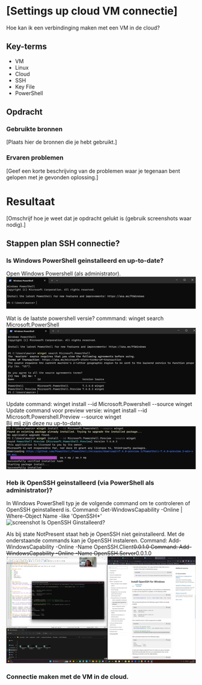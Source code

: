 # [Settings up cloud VM connectie]
Hoe kan ik een verbindinging maken met een VM in de cloud?

## Key-terms
- VM
- Linux
- Cloud
- SSH
- Key File
- PowerShell


## Opdracht
### Gebruikte bronnen
[Plaats hier de bronnen die je hebt gebruikt.]

### Ervaren problemen
[Geef een korte beschrijving van de problemen waar je tegenaan bent gelopen met je gevonden oplossing.]

# Resultaat
[Omschrijf hoe je weet dat je opdracht gelukt is (gebruik screenshots waar nodig).]

## Stappen plan SSH connectie?
### Is Windows PowerShell geinstalleerd en up-to-date?
Open Windows Powershell (als administrator).  
![Screenshot Windows Powershell](../00_includes/LNX-01%20Setting%20Up/Powershell-StartScherm.jpg)

Wat is de laatste powershell versie? commmand: winget search Microsoft.PowerShell  
![screenshot Windows Powershell laatste versie](../00_includes/LNX-01%20Setting%20Up/PowerShell-Laatste-Versie.jpg) 

Update command: winget install --id Microsoft.Powershell --source winget  
Update command voor preview versie: winget install --id Microsoft.Powershell.Preview --source winget  
Bij mij zijn deze nu up-to-date.   
![screenshot Windows Powershell update](../00_includes/LNX-01%20Setting%20Up/PowerShell-Update.jpg) 

### Heb ik OpenSSH geinstalleerd (via PowerShell als administrator)?
In Windows PowerShell typ je de volgende command om te controleren of OpenSSH geinstalleerd is.
Command: Get-WindowsCapability -Online | Where-Object Name -like 'OpenSSH*'
![screenshot Is OpenSSH Ginstalleerd?](../00_includes/LNX-01%20Setting%20Up/OpenSSH-Ginstalleerd.jpg) 

Als bij state NotPresent staat heb je OpenSSH niet geinstalleerd.
Met de onderstaande commands kan je OpenSSH instaleren. 
Command: Add-WindowsCapability -Online -Name OpenSSH.Client~~~~0.0.1.0
Command: Add-WindowsCapability -Online -Name OpenSSH.Server~~~~0.0.1.0
![screenshot Is OpenSSH Installeren](../00_includes/LNX-01%20Setting%20Up/OpenSSH-Installeren.jpg)

### Connectie maken met de VM in de cloud. 